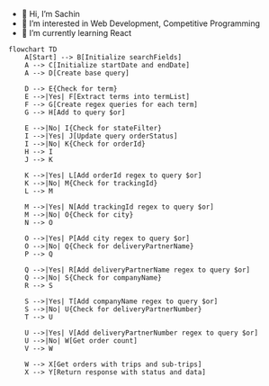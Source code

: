 - 👋 Hi, I’m Sachin
- 👀 I’m interested in Web Development, Competitive Programming
- 🌱 I’m currently learning React
<!--
- 💞️ I’m looking to collaborate on ...
- 📫 How to reach me ...
- 😄 Pronouns: ...
- ⚡ Fun fact: ...
-->

<!---
itssachinkr/itssachinkr is a ✨ special ✨ repository because its `README.md` (this file) appears on your GitHub profile.
You can click the Preview link to take a look at your changes.
--->

```mermaid
flowchart TD
    A[Start] --> B[Initialize searchFields]
    A --> C[Initialize startDate and endDate]
    A --> D[Create base query]
    
    D --> E{Check for term}
    E -->|Yes| F[Extract terms into termList]
    F --> G[Create regex queries for each term]
    G --> H[Add to query $or]

    E -->|No| I{Check for stateFilter}
    I -->|Yes| J[Update query orderStatus]
    I -->|No| K{Check for orderId}
    H --> I
    J --> K
    
    K -->|Yes| L[Add orderId regex to query $or]
    K -->|No| M{Check for trackingId}
    L --> M
    
    M -->|Yes| N[Add trackingId regex to query $or]
    M -->|No| O{Check for city}
    N --> O
    
    O -->|Yes| P[Add city regex to query $or]
    O -->|No| Q{Check for deliveryPartnerName}
    P --> Q
    
    Q -->|Yes| R[Add deliveryPartnerName regex to query $or]
    Q -->|No| S{Check for companyName}
    R --> S
    
    S -->|Yes| T[Add companyName regex to query $or]
    S -->|No| U{Check for deliveryPartnerNumber}
    T --> U
    
    U -->|Yes| V[Add deliveryPartnerNumber regex to query $or]
    U -->|No| W[Get order count]
    V --> W

    W --> X[Get orders with trips and sub-trips]
    X --> Y[Return response with status and data]
